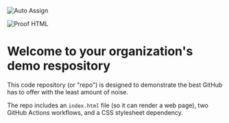 ![Auto Assign](https://github.com/dictionary25/demo-repository/actions/workflows/auto-assign.yml/badge.svg)

![Proof HTML](https://github.com/dictionary25/demo-repository/actions/workflows/proof-html.yml/badge.svg)

# Welcome to your organization's demo respository
This code repository (or "repo") is designed to demonstrate the best GitHub has to offer with the least amount of noise.

The repo includes an `index.html` file (so it can render a web page), two GitHub Actions workflows, and a CSS stylesheet dependency.
